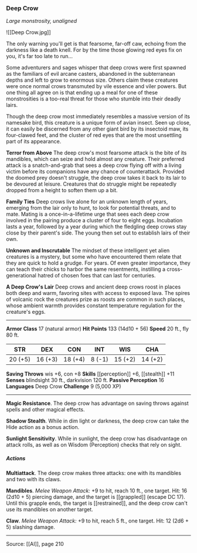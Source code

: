 ### Deep Crow
_Large monstrosity, unaligned_

![[Deep Crow.jpg]]

The only warning you'll get is that fearsome, far-off caw, echoing from the darkness like a death knell. For by the time those glowing red eyes fix on you, it's far too late to run...

Some adventurers and sages whisper that deep crows were first spawned as the familiars of evil arcane casters, abandoned in the subterranean depths and left to grow to enormous size. Others claim these creatures were once normal crows transmuted by vile essence and viler powers. But one thing all agree on is that ending up a meal for one of these monstrosities is a too-real threat for those who stumble into their deadly lairs.

Though the deep crow most immediately resembles a massive version of its namesake bird, this creature is a unique form of avian insect. Seen up close, it can easily be discerned from any other giant bird by its insectoid maw, its four-clawed feet, and the cluster of red eyes that are the most unsettling part of its appearance.

**Terror from Above** The deep crow's most fearsome attack is the bite of its mandibles, which can seize and hold almost any creature. Their preferred attack is a snatch-and-grab that sees a deep crow flying off with a living victim before its companions have any chance of counterattack. Provided the doomed prey doesn't struggle, the deep crow takes it back to its lair to be devoured at leisure. Creatures that do struggle might be repeatedly dropped from a height to soften them up a bit.


**Family Ties** Deep crows live alone for an unknown length of years, emerging from the lair only to hunt, to look for potential threats, and to mate. Mating is a once-in-a-lifetime urge that sees each deep crow involved in the pairing produce a cluster of four to eight eggs. Incubation lasts a year, followed by a year during which the fledgling deep crows stay close by their parent's side. The young then set out to establish lairs of their own.


**Unknown and Inscrutable** The mindset of these intelligent yet alien creatures is a mystery, but some who have encountered them relate that they are quick to hold a grudge. For years. Of even greater importance, they can teach their chicks to harbor the same resentments, instilling a cross-generational hatred of chosen foes that can last for centuries.



**A Deep Crow's Lair** Deep crows and ancient deep crows roost in places both deep and warm, favoring sites with access to exposed lava. The spires of volcanic rock the creatures prize as roosts are common in such places, whose ambient warmth provides constant temperature regulation for the creature's eggs.






---

**Armor Class** 17 (natural armor)
**Hit Points** 133 (14d10 + 56)
**Speed** 20 ft., fly 80 ft.

| STR     | DEX     | CON     | INT     | WIS     | CHA     |
|---------|---------|---------|---------|---------|---------|
| 20 (+5) | 16 (+3) | 18 (+4) | 8 (-1) | 15 (+2) | 14 (+2) |

**Saving Throws** wis +6, con +8
**Skills** [[perception]] +6, [[stealth]] +11
**Senses** blindsight 30 ft., darkvision 120 ft.
**Passive Perception** 16
**Languages** Deep Crow
**Challenge** 9 (5,000 XP)

---

**Magic Resistance**. The deep crow has advantage on saving throws against spells and other magical effects.

**Shadow Stealth**. While in dim light or darkness, the deep crow can take the Hide action as a bonus action.

**Sunlight Sensitivity**. While in sunlight, the deep crow has disadvantage on attack rolls, as well as on Wisdom (Perception) checks that rely on sight.

##### Actions
**Multiattack**. The deep crow makes three attacks: one with its mandibles and two with its claws.

**Mandibles**. _Melee Weapon Attack:_ +9 to hit, reach 10 ft., one target. Hit: 16 (2d10 + 5) piercing damage, and the target is [[grappled]] (escape DC 17). Until this grapple ends, the target is [[restrained]], and the deep crow can't use its mandibles on another target.

**Claw**. _Melee Weapon Attack:_ +9 to hit, reach 5 ft., one target. Hit: 12 (2d6 + 5) slashing damage.


---

Source: [[AI]], page 210